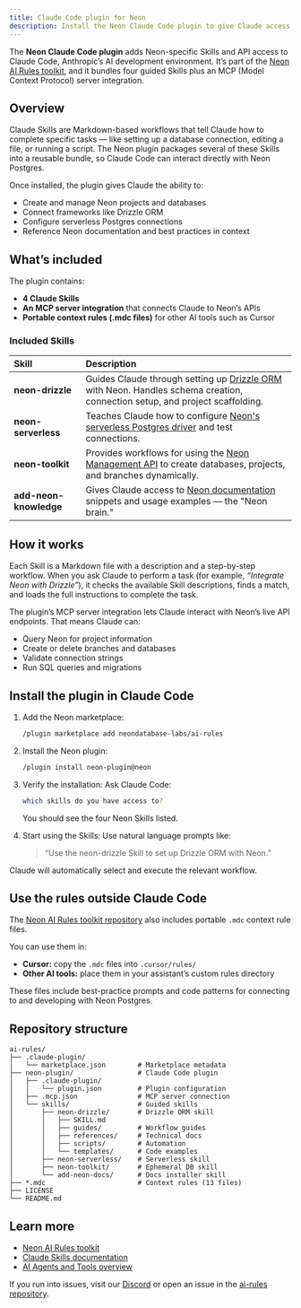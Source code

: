 ```yaml
---
title: Claude Code plugin for Neon
description: Install the Neon Claude Code plugin to give Claude access to Neon’s APIs, Postgres workflows, and built-in Skills.
---
```


The **Neon Claude Code plugin** adds Neon-specific Skills and API access to Claude Code, Anthropic’s AI development environment. It’s part of the [Neon AI Rules toolkit](https://github.com/neondatabase-labs/ai-rules), and it bundles four guided Skills plus an MCP (Model Context Protocol) server integration.

## Overview

Claude Skills are Markdown-based workflows that tell Claude how to complete specific tasks — like setting up a database connection, editing a file, or running a script. The Neon plugin packages several of these Skills into a reusable bundle, so Claude Code can interact directly with Neon Postgres.

Once installed, the plugin gives Claude the ability to:

- Create and manage Neon projects and databases
- Connect frameworks like Drizzle ORM
- Configure serverless Postgres connections
- Reference Neon documentation and best practices in context

## What’s included

The plugin contains:

- **4 Claude Skills**
- **An MCP server integration** that connects Claude to Neon’s APIs
- **Portable context rules (.mdc files)** for other AI tools such as Cursor

### Included Skills

| Skill                  | Description                                                                                                                                                                         |
| :--------------------- | :---------------------------------------------------------------------------------------------------------------------------------------------------------------------------------- |
| **neon-drizzle**       | Guides Claude through setting up [Drizzle ORM](https://orm.drizzle.team) with Neon. Handles schema creation, connection setup, and project scaffolding.                             |
| **neon-serverless**    | Teaches Claude how to configure [Neon's serverless Postgres driver](https://neon.com/docs/serverless/serverless-driver) and test connections.                                       |
| **neon-toolkit**       | Provides workflows for using the [Neon Management API](https://api-docs.neon.tech/reference/getting-started-with-neon-api) to create databases, projects, and branches dynamically. |
| **add-neon-knowledge** | Gives Claude access to [Neon documentation](https://neon.com/docs/introduction) snippets and usage examples — the "Neon brain."                                                     |

## How it works

Each Skill is a Markdown file with a description and a step-by-step workflow. When you ask Claude to perform a task (for example, _“Integrate Neon with Drizzle”_), it checks the available Skill descriptions, finds a match, and loads the full instructions to complete the task.

The plugin’s MCP server integration lets Claude interact with Neon’s live API endpoints. That means Claude can:

- Query Neon for project information
- Create or delete branches and databases
- Validate connection strings
- Run SQL queries and migrations

## Install the plugin in Claude Code

1. Add the Neon marketplace:

   ```bash
   /plugin marketplace add neondatabase-labs/ai-rules
   ```

2. Install the Neon plugin:

   ```bash
   /plugin install neon-plugin@neon
   ```

3. Verify the installation:
   Ask Claude Code:

   ```bash
   which skills do you have access to?
   ```

   You should see the four Neon Skills listed.

4. Start using the Skills:
   Use natural language prompts like:
   > “Use the neon-drizzle Skill to set up Drizzle ORM with Neon.”

Claude will automatically select and execute the relevant workflow.

## Use the rules outside Claude Code

The [Neon AI Rules toolkit repository](https://github.com/neondatabase-labs/ai-rules) also includes portable `.mdc` context rule files.

You can use them in:

- **Cursor:** copy the `.mdc` files into `.cursor/rules/`
- **Other AI tools:** place them in your assistant’s custom rules directory

These files include best-practice prompts and code patterns for connecting to and developing with Neon Postgres.

## Repository structure

```
ai-rules/
├── .claude-plugin/
│   └── marketplace.json        # Marketplace metadata
├── neon-plugin/                # Claude Code plugin
│   ├── .claude-plugin/
│   │   └── plugin.json         # Plugin configuration
│   ├── .mcp.json               # MCP server connection
│   └── skills/                 # Guided skills
│       ├── neon-drizzle/       # Drizzle ORM skill
│       │   ├── SKILL.md
│       │   ├── guides/         # Workflow guides
│       │   ├── references/     # Technical docs
│       │   ├── scripts/        # Automation
│       │   └── templates/      # Code examples
│       ├── neon-serverless/    # Serverless skill
│       ├── neon-toolkit/       # Ephemeral DB skill
│       └── add-neon-docs/      # Docs installer skill
├── *.mdc                       # Context rules (13 files)
├── LICENSE
└── README.md
```

## Learn more

- [Neon AI Rules toolkit](https://github.com/neondatabase-labs/ai-rules)
- [Claude Skills documentation](https://docs.anthropic.com/en/docs/agents/claude-code)
- [AI Agents and Tools overview](/docs/ai/ai-agents-tools)

If you run into issues, visit our [Discord](https://discord.gg/neondatabase) or open an issue in the [ai-rules repository](https://github.com/neondatabase-labs/ai-rules/issues).
